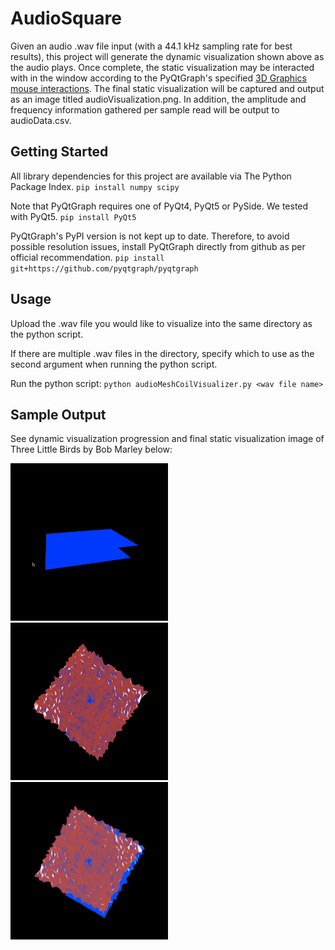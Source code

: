 # AudioSquare

<!--- Sample gif and/or image here --->

Given an audio .wav file input (with a 44.1 kHz sampling rate for best results), this project will generate the dynamic visualization shown above as the audio plays. Once complete, the static visualization may be interacted with in the window according to the PyQtGraph's specified [3D Graphics mouse interactions](http://www.pyqtgraph.org/documentation/mouse_interaction.html#id1). The final static visualization will be captured and output as an image titled audioVisualization.png. In addition, the amplitude and frequency information gathered per sample read will be output to audioData.csv.

## Getting Started

All library dependencies for this project are available via The Python Package Index.
`pip install numpy scipy`

Note that PyQtGraph requires one of PyQt4, PyQt5 or PySide. We tested with PyQt5.
`pip install PyQt5`

PyQtGraph's PyPI version is not kept up to date. Therefore, to avoid possible resolution issues, install PyQtGraph directly from github as per official recommendation.
`pip install git+https://github.com/pyqtgraph/pyqtgraph`

## Usage

Upload the .wav file you would like to visualize into the same directory as the python script.

If there are multiple .wav files in the directory, specify which to use as the second argument when running the python script. 

Run the python script:
`python audioMeshCoilVisualizer.py <wav file name>`

## Sample Output

See dynamic visualization progression and final static visualization image of Three Little Birds by Bob Marley below:

<img src="threeLittleBirdsDynamicVisualization1.gif" width="50%"/>
<img src="threeLittleBirdsDynamicVisualization2.gif" width="50%"/>
<img src="threeLittleBirdsStaticVisualization.png" width="50%"/>
